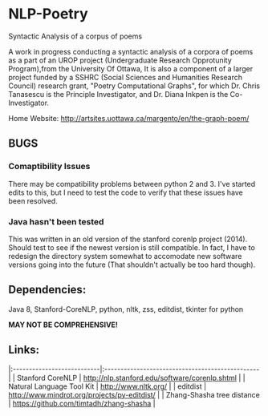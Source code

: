 # NLP-Poetry
Syntactic Analysis of a corpus of poems

A work in progress conducting a syntactic analysis of a corpora of poems as a part of an UROP project (Undergraduate Research Opprotunity Program),from the University Of Ottawa,
It is also a component of a larger project funded by a SSHRC (Social Sciences and Humanities Research Council) research grant, "Poetry Computational Graphs", for which Dr. Chris Tanasescu is the Principle Investigator, and Dr. Diana Inkpen is the Co-Investigator.

Home Website:
http://artsites.uottawa.ca/margento/en/the-graph-poem/

## BUGS

### Comaptibility Issues
There may be compatibility problems between python 2 and 3. I've started edits to this, but I need to test the code to verify that these issues have been resolved.

### Java hasn't been tested
This was written in an old version of the stanford corenlp project (2014). Should test to see if the newest version is still compatible. In fact, I have to redesign the directory system somewhat to accomodate new software versions going into the future (That shouldn't actually be too hard though).

## Dependencies:

Java 8, Stanford-CoreNLP, python, nltk, zss, editdist, tkinter for python

**MAY NOT BE COMPREHENSIVE!**


## Links:

|:---------------------------|:------------------------------------------------|
|  Stanford CoreNLP          | http://nlp.stanford.edu/software/corenlp.shtml  |
| Natural Language Tool Kit  | http://www.nltk.org/                            |
| editdist                   | http://www.mindrot.org/projects/py-editdist/    |
| Zhang-Shasha tree distance | https://github.com/timtadh/zhang-shasha         |
